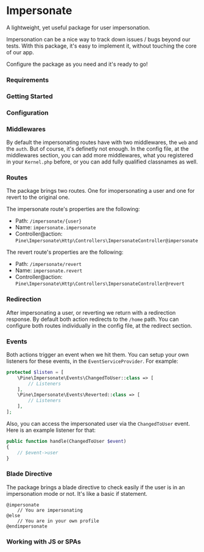 # Impersonate

A lightweight, yet useful package for user impersonation.

Impersonation can be a nice way to track down issues / bugs beyond our tests.
With this package, it's easy to implement it, without touching the core of our app.

Configure the package as you need and it's ready to go!

### Requirements

### Getting Started

### Configuration

### Middlewares

By default the impersonating routes have with two middlewares, the ``web`` and the ``auth``.
But of course, it's definetly not enough.
In the config file, at the middlewares section, you can add more middlewares,
what you registered in your ``Kernel.php`` before, or you can add fully qualified classnames as well.

### Routes

The package brings two routes. One for imopersonating a user and one for revert to the original one.

The impersonate route's properties are the following:
- Path: ``/impersonate/{user}``
- Name: ``impersonate.impersonate``
- Controller@action: ``Pine\Impersonate\Http\Controllers\ImpersonateController@impersonate``

The revert route's properties are the following:
- Path: ``/impersonate/revert``
- Name: ``impersonate.revert``
- Controller@action: ``Pine\Impersonate\Http\Controllers\ImpersonateController@revert``

### Redirection

After impersonating a user, or reverting we return with a redirection response.
By default both action redirects to the ``/home`` path.
You can configure both routes individually in the config file, at the redirect section.

### Events

Both actions trigger an event when we hit them.
You can setup your own listeners for these events, in the ``EventServiceProvider``. For example:

```php
protected $listen = [
    \Pine\Impersonate\Events\ChangedToUser::class => [
        // Listeners
    ],
    \Pine\Impersonate\Events\Reverted::class => [
        // Listeners
    ],
];
```

Also, you can access the impersonated user via the ``ChangedToUser`` event.
Here is an example listener for that:

```php
public function handle(ChangedToUser $event)
{
    // $event->user
}
```

### Blade Directive

The package brings a blade directive to check easily if the user is in an impersonation mode or not.
It's like a basic if statement.

```
@impersonate
    // You are impersonating
@else
    // You are in your own profile
@endimpersonate
```

### Working with JS or SPAs
